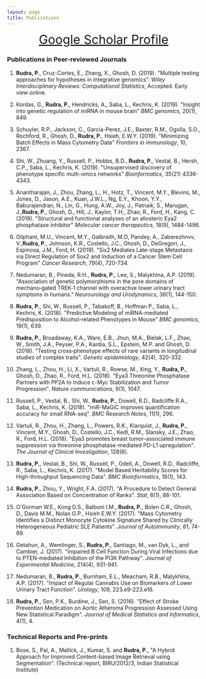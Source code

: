 ```yaml
---
layout: page
title: Publications
--- 
```


<font size="6"> <center><a href = "https://scholar.google.com/citations?user=6cA42HwAAAAJ" target = "_blank">Google Scholar Profile</a></center> </font>


### Publications in Peer-reviewed Journals
1. **Rudra, P.**, Cruz-Cortes, E., Zhang, X., Ghosh, D. (2019). "Multiple testing approaches for hypotheses in integrative genomics". *Wiley Interdisciplinary Reviews: Computational Statistics*, Accepted. Early view online.

2. Kordas, G., **Rudra, P.**, Hendricks, A., Saba, L., Kechris, K. (2019).
"Insight into genetic regulation of miRNA in mouse brain" *BMC genomics*, 20(1), 849.

3. Schuyler, R.P., Jackson, C., Garcia-Perez, J.E., Baxter, R.M., Ogolla, S.O., Rochford, R., Ghosh, D., **Rudra, P.**, Hsieh, E.W.Y. (2019).
"Minimizing Batch Effects in Mass Cytometry Data" *Frontiers in immunology*, 10, 2367.

4. Shi, W., Zhuang, Y., Russell, P., Hobbs, B.D.,  **Rudra, P.**, Vestal, B., Hersh, C.P., Saba, L., Kechris, K. (2019). "Unsupervised discovery of phenotype specific multi-omics networks" *Bioinformatics*, 35(21) 4336-4343.

5. Anantharajan, J., Zhou, Zhang, L., H., Hotz, T., Vincent, M.Y., Blevins, M., Jones, D., Jason, A.E., Kuan, J.W.L., Ng, E.Y., Khoon, Y.Y., Baburajendran, N., Lin, G., Hung, A.W., Joy, J., Patnaik, S., Marugan, J.,**Rudra, P.**, Ghosh, D., Hill, J., Kaylor, T.H., Zhao, R., Ford, H., Kang, C. (2019). "Structural and functional analyses of an allosteric Eya2 phosphatase inhibitor" *Molecular cancer therapeutics*, 18(9), 1484-1496.

6. Oliphant, M.U., Vincent, M.Y., Galbraith, M.D, Pandey, A., Zaberezhnvv, V.,**Rudra, P.**, Johnson, K.R., Costello, J.C., Ghosh, D., DeGregori, J., Espinosa, J.M., Ford, H. (2019). "Six2 Mediates Late-stage Metastasis via Direct Regulation of Sox2 and Induction of a Cancer Stem Cell Program" *Cancer Research*, 79(4), 720-734.

7. Nedumaran, B., Pineda, R.H., **Rudra, P.**, Lee, S., Malykhina, A.P. (2019). "Association of genetic polymorphisms in the pore domains of mechano‐gated TREK‐1 channel with overactive lower urinary tract symptoms in humans." *Neurourology and Urodynamics*, 38(1), 144-150.

8. **Rudra, P.**, Shi, W., Russell, P., Tabakoff, B., Hoffman P., Saba, L., Kechris, K. (2018). "Predictive Modeling of miRNA-mediated Predisposition to Alcohol-related Phenotypes in Mouse" *BMC genomics*, 19(1), 639.

9. **Rudra, P.**, Broadaway, K.A., Ware, E.B., Jhun, M.A., Bielak, L.F., Zhao, W., Smith, J.A., Peyser, P.A., Kardia, S.L., Epstein, M.P. and Ghosh, D. (2018). "Testing cross‐phenotype effects of rare variants in longitudinal studies of complex traits". *Genetic epidemiology*, 42(4), 320-332.

10. Zhang, L., Zhou, H., Li, X., Vartuli, R., Rowse, M., Xing, Y., **Rudra, P.**, Ghosh, D., Zhao, R., Ford, H.L. (2018). "Eya3 Threonine Phosphatase Partners with PP2A to Induce c-Myc Stabilization and Tumor Progression". *Nature communications*, 9(1), 1047.

11. Russell, P., Vestal, B., Shi, W., **Rudra, P.**, Dowell, R.D., Radcliffe R.A., Saba, L., Kechris, K. (2018). "miR-MaGiC improves quantification accuracy for small RNA-seq". *BMC Research Notes*, 11(1), 296.

12. Vartuli, R., Zhou, H., Zhang, L., Powers, R.K., Klarquist, J., **Rudra, P.**, Vincent, M.Y., Ghosh, D., Costello, J.C., Kedl, R.M., Slansky, J.E., Zhao, R., Ford, H.L. (2018). "Eya3 promotes breast tumor-associated immune suppression via threonine phosphatase-mediated PD-L1 upregulation". *The Journal of Clinical Investigation*, 128(6).

13. **Rudra, P.**, Vestal, B., Shi, W., Russell, P., Odell, A., Dowell, R.D., Radcliffe, R., Saba, L., Kechris, K. (2017). "Model Based Heritability Scores for High-throughput Sequencing Data". *BMC Bioinformatics*, 18(1), 143.

14. **Rudra, P.**, Zhou, Y., Wright, F.A. (2017). "A Procedure to Detect General Association Based on Concentration of Ranks". *Stat*, 6(1), 88-101.

15. O'Gorman W.E., Kong D.S., Balboni I.M., **Rudra, P.**, Bolen C.R., Ghosh, D., Davis M.M., Nolan
G.P., Hsieh E.W.Y. (2017). "Mass Cytometry Identifies a Distinct Monocyte Cytokine Signature Shared by Clinically Heterogeneous Pediatric SLE Patients". *Journal of Autoimmunity*, 81, 74-89.

16. Getahun, A., Wemlinger, S., **Rudra, P.**, Santiago, M., van Dyk, L., and Cambier, J. (2017). "Impaired B Cell Function During Viral Infections due to PTEN-mediated Inhibition of the PI3K Pathway". *Journal of Experimental Medicine*, 214(4), 931-941.

17. Nedumaran, B., **Rudra, P.**, Burnham, E.L., Meacham, R.B., Malykhina, A.P. (2017). "Impact of Regular Cannabis Use on Biomarkers of Lower Urinary Tract Function". *Urology*, 109, 223.e9-223.e16.

18. **Rudra, P.**, Sen, P.K., Burdine, J., Sen, S. (2016). "Effect of Stroke Prevention Medication on Aortic Atheroma Progression Assessed Using New Statistical Paradigm". *Journal of Medical Statistics and Informatics*, 4(1), 4.


### Technical Reports and Pre-prints
1. Bose, S., Pal, A., Mallick, J., Kumar, S. and **Rudra, P.**, "A Hybrid Approach for Improved Content-based Image Retrieval using Segmentation". (Technical report, BIRU/2012/3, Indian Statistical Institute)


